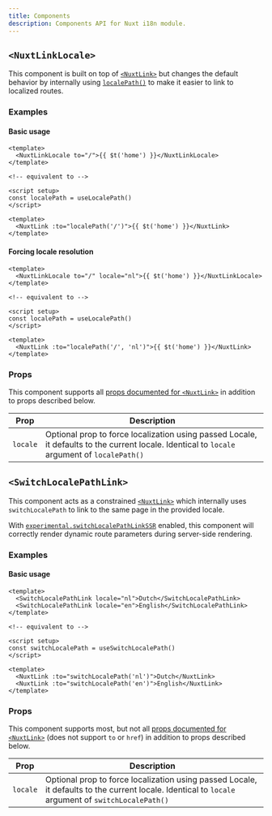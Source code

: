 ```yaml
---
title: Components
description: Components API for Nuxt i18n module.
---
```


## `<NuxtLinkLocale>`

This component is built on top of [`<NuxtLink>`](https://nuxt.com/docs/api/components/nuxt-link#nuxtlink) but changes the default behavior by internally using [`localePath()`](/docs/v8/api/vue#localepath) to make it easier to link to localized routes.

### Examples

#### Basic usage

```vue
<template>
  <NuxtLinkLocale to="/">{{ $t('home') }}</NuxtLinkLocale>
</template>

<!-- equivalent to -->

<script setup>
const localePath = useLocalePath()
</script>

<template>
  <NuxtLink :to="localePath('/')">{{ $t('home') }}</NuxtLink>
</template>
```

#### Forcing locale resolution

```vue
<template>
  <NuxtLinkLocale to="/" locale="nl">{{ $t('home') }}</NuxtLinkLocale>
</template>

<!-- equivalent to -->

<script setup>
const localePath = useLocalePath()
</script>

<template>
  <NuxtLink :to="localePath('/', 'nl')">{{ $t('home') }}</NuxtLink>
</template>
```

### Props

This component supports all [props documented for `<NuxtLink>`](https://nuxt.com/docs/api/components/nuxt-link#props) in addition to props described below.

| Prop     | Description                                                                                                                                  |
| -------- | -------------------------------------------------------------------------------------------------------------------------------------------- |
| `locale` | Optional prop to force localization using passed Locale, it defaults to the current locale. Identical to `locale` argument of `localePath()` |


## `<SwitchLocalePathLink>`

This component acts as a constrained [`<NuxtLink>`](https://nuxt.com/docs/api/components/nuxt-link#nuxtlink) which internally uses `switchLocalePath` to link to the same page in the provided locale.

With [`experimental.switchLocalePathLinkSSR`](/docs/v8/options/misc#experimental) enabled, this component will correctly render dynamic route parameters during server-side rendering.

### Examples

#### Basic usage

```vue
<template>
  <SwitchLocalePathLink locale="nl">Dutch</SwitchLocalePathLink>
  <SwitchLocalePathLink locale="en">English</SwitchLocalePathLink>
</template>

<!-- equivalent to -->

<script setup>
const switchLocalePath = useSwitchLocalePath()
</script>

<template>
  <NuxtLink :to="switchLocalePath('nl')">Dutch</NuxtLink>
  <NuxtLink :to="switchLocalePath('en')">English</NuxtLink>
</template>
```

### Props

This component supports most, but not all [props documented for `<NuxtLink>`](https://nuxt.com/docs/api/components/nuxt-link#props) (does not support `to` or `href`) in addition to props described below.

| Prop     | Description                                                                                                                                  |
| -------- | -------------------------------------------------------------------------------------------------------------------------------------------- |
| `locale` | Optional prop to force localization using passed Locale, it defaults to the current locale. Identical to `locale` argument of `switchLocalePath()` |